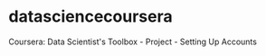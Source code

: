 datasciencecoursera
===================

Coursera: Data Scientist's Toolbox - Project - Setting Up Accounts
